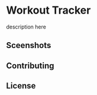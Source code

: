 # Workout Tracker
description here

<playstore badge>

## Sceenshots 
  
## Contributing
  
## License
